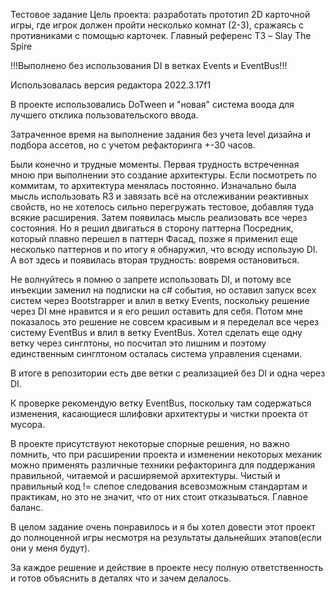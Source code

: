 Тестовое задание Цель проекта: разработать прототип 2D карточной игры, где игрок должен пройти несколько комнат (2-3), сражаясь с противниками с помощью карточек. Главный референс ТЗ – Slay The Spire

!!!Выполнено без использования DI в ветках Events и EventBus!!!

Использовалась версия редактора 2022.3.17f1

В проекте использовались DoTween и "новая" система воода для лучшего отклика пользовательского ввода.

Затраченное время на выполнение задания без учета level дизайна и подбора ассетов, но с учетом рефакторинга +-30 часов.

Были конечно и трудные моменты. Первая трудность встреченная мною при выполнении это создание архитектуры. Если посмотреть по коммитам, то архитектура менялась постоянно. Изначально была мысль использовать R3 и завязать всё на отслеживании реактивных свойств, но не хотелось сильно перегружать тестовое, добавляя туда всякие расширения. Затем появилась мысль реализовать все через состояния. Но я решил двигаться в сторону паттерна Посредник, который плавно перешел в паттерн Фасад, позже я применил еще несколько паттернов и по итогу я обнаружил, что всюду использую DI. А вот здесь и появилась вторая трудность: вовремя остановиться.

Не волнуйтесь я помню о запрете использовать DI, и потому все инъекции заменил на подписки на c# события, но оставил запуск всех систем через Bootstrapper и влил в ветку Events, поскольку решение через DI мне нравится и я его решил оставить для себя. Потом мне показалось это решение не совсем красивым и я переделал все через систему EventBus и влил в ветку EventBus. Хотел сделать еще одну ветку через синглтоны, но посчитал это лишним и поэтому единственным синглтоном осталась система управления сценами.

В итоге в репозитории есть две ветки с реализацией без DI и одна через DI.

К проверке рекомендую ветку EventBus, поскольку там содержаться изменения, касающиеся шлифовки архитектуры и чистки проекта от мусора.

В проекте присутствуют некоторые спорные решения, но важно помнить, что при расширении проекта и изменении некоторых механик можно применять различные техники рефакторинга для поддержания правильной, читаемой и расширяемой архитектуры. Чистый и правильный код != слепое следования всевозможным стандартам и практикам, но это не значит, что от них стоит отказываться. Главное баланс.

В целом задание очень понравилось и я бы хотел довести этот проект до полноценной игры несмотря на результаты дальнейших этапов(если они у меня будут).

За каждое решение и действие в проекте несу полную ответственность и готов объяснить в деталях что и зачем делалось.
